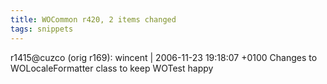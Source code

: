 ```yaml
---
title: WOCommon r420, 2 items changed
tags: snippets
---
```


r1415@cuzco (orig r169): wincent | 2006-11-23 19:18:07 +0100 Changes to WOLocaleFormatter class to keep WOTest happy
